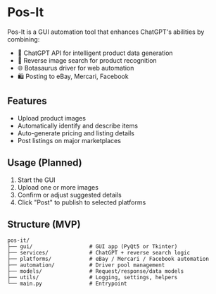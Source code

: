 # Pos-It

Pos-It is a GUI automation tool that enhances ChatGPT's abilities by combining:

- 🤖 ChatGPT API for intelligent product data generation
- 📸 Reverse image search for product recognition
- 🌐 Botasaurus driver for web automation
- 🛍 Posting to eBay, Mercari, Facebook

## Features
- Upload product images
- Automatically identify and describe items
- Auto-generate pricing and listing details
- Post listings on major marketplaces

## Usage (Planned)
1. Start the GUI
2. Upload one or more images
3. Confirm or adjust suggested details
4. Click "Post" to publish to selected platforms

## Structure (MVP)
```
pos-it/
├── gui/                  # GUI app (PyQt5 or Tkinter)
├── services/             # ChatGPT + reverse search logic
├── platforms/            # eBay / Mercari / Facebook automation
├── automation/           # Driver pool management
├── models/               # Request/response/data models
├── utils/                # Logging, settings, helpers
└── main.py               # Entrypoint
```